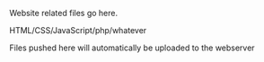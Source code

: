 Website related files go here.

HTML/CSS/JavaScript/php/whatever

Files pushed here will automatically be uploaded to the webserver
